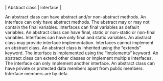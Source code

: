 | Abstract class	| Interface |

An abstract class can have abstract and/or non-abstract methods.	An interface can only have abstract methods.
The abstract may or may not contain the final variables.	Interfaces can final variables as default variables.
An abstract class can have final, static or non-static or non-final variables.	Interfaces can have only final and static variables.
An abstract class may provide interface implementation.	Interfaces cannot implement an abstract class.
An abstract class is inherited using the “extends” keyword.	The interface is implemented using the “implements” keyword.
An abstract class can extend other classes or implement multiple interfaces.	The interface can only implement another interface.
An abstract class can have private or protected data members apart from public members.	Interface members are by defa